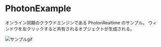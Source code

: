 # PhotonExample

オンライン同期のクラウドエンジンである PhotonRealtime のサンプル。
ウィンドウを左クリックすると共有されるオブジェクトが生成される。

![サンプルgif](https://i.gyazo.com/93b7e61bcea4379bcc676b687dfacfb6.gif)
